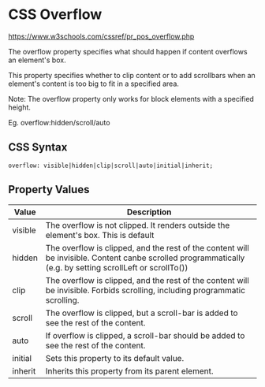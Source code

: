 # CSS Overflow
https://www.w3schools.com/cssref/pr_pos_overflow.php

The overflow property specifies what should happen if content overflows an element's box.

This property specifies whether to clip content or to add scrollbars when an element's content is too big to fit in a specified area.

Note: The overflow property only works for block elements with a specified height.


Eg.
overflow:hidden/scroll/auto


## CSS Syntax
`overflow: visible|hidden|clip|scroll|auto|initial|inherit;`


## Property Values

| Value	|Description |
| ------ | ------- |
| visible |	The overflow is not clipped. It renders outside the element's box. This is default	
| hidden	| The overflow is clipped, and the rest of the content will be invisible. Content canbe scrolled programmatically (e.g. by setting scrollLeft or scrollTo())	
| clip	| The overflow is clipped, and the rest of the content will be invisible. Forbids scrolling, including programmatic scrolling.	
| scroll | The overflow is clipped, but a scroll-bar is added to see the rest of the content.
| auto	| If overflow is clipped, a scroll-bar should be added to see the rest of the content.
| initial |	Sets this property to its default value.
| inherit |	Inherits this property from its parent element.